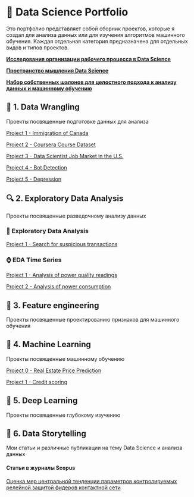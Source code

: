 # &#128188; Data Science Portfolio

Это портфолио представляет собой сборник проектов, которые я создал для анализа данных или для изучения алгоритмов машинного обучения. Каждая отдельная категория предназначена для отдельных видов и типов  проектов.

[**Исследования организации рабочего процесса в Data Science**](https://www.notion.so/Data-Science-as-Process-e1616f288d2645fe9901341cff1c1b65)

[**Пространство мышления Data Science**](https://www.notion.so/DATA-SCIENCE-e46df8e6700b480bb80f7f6f2eec4be0)

[**Набор собственных шалонов для целостного подхода к анализу данных и машинному обучению**](https://github.com/rttrif/-Template-/tree/master/Holistic%20approach)



## &#129529; 1. Data Wrangling


Проекты посвященные подготовке данных для анализа 

[Project 1 - Immigration of Canada](https://github.com/rttrif/Trifonov.portfolio.github.io/tree/master/1.%20Data%20Wrangling/Project%201%20-%20Immigration%20of%20Canada)

[Project 2 - Coursera Course Dataset](https://github.com/rttrif/Trifonov.portfolio.github.io/tree/master/1.%20Data%20Wrangling/Project%202%20-%20Coursera%20Course%20Dataset)

[Project 3 - Data Scientist Job Market in the U.S.](https://github.com/rttrif/Trifonov.portfolio.github.io/tree/master/1.%20Data%20Wrangling/Project%203%20-%20Data%20Scientist%20Job%20Market%20in%20the%20U.S.)

[Project 4 - Bot Detection](https://github.com/rttrif/Trifonov.portfolio.github.io/tree/master/1.%20Data%20Wrangling/Project%204%20-%20Bot%20Detection)

[Project 5 - Depression](https://github.com/rttrif/Trifonov.portfolio.github.io/tree/master/1.%20Data%20Wrangling/Project%205%20-%20Depression)


## &#128269; 2. Exploratory Data Analysis
Проекты посвященные разведочному анализу данных 

### &#128294; Exploratory Data Analysis

[Project 1 - Search for suspicious transactions](https://github.com/rttrif/Trifonov.portfolio.github.io/tree/master/2.%20Exploratory%20Data%20Analys/EDA/%5B0009%5D%20Project%202%20-%20Search%20for%20suspicious%20transactions)

### &#8986; EDA Time Series

[Project 1 - Analysis of power quality readings](https://github.com/rttrif/Trifonov.portfolio.github.io/tree/master/2.%20Exploratory%20Data%20Analys/Time%20Series%20Analysis/Project%201%20-%20Analysis%20of%20power%20quality%20readings)

[Project 2 - Analysis of power consumption](https://github.com/rttrif/Trifonov.portfolio.github.io/tree/master/2.%20Exploratory%20Data%20Analys/Time%20Series%20Analysis/Project%202%20-%20Analysis%20of%20power%20consumption) 

## &#129516; 3. Feature engineering
Проекты посвященные проектированию признаков для машинного обучения 

## &#129302; 4. Machine Learning
Проекты посвященные машинному обучению

[Project 0 - Real Estate Price Prediction](https://github.com/rttrif/Libraries_Python-CoursGB/tree/%D0%9A%D1%83%D1%80%D1%81%D0%BE%D0%B2%D0%BE%D0%B9-%D0%9A%D1%83%D1%80%D1%81%D0%BE%D0%B2%D0%BE%D0%B9-%D0%BF%D1%80%D0%BE%D0%B5%D0%BA%D1%82---%D0%9F%D1%80%D0%B5%D0%B4%D1%81%D0%BA%D0%B0%D0%B7%D0%B0%D0%BD%D0%B8%D0%B5-%D1%86%D0%B5%D0%BD-%D0%BD%D0%B0-%D0%BD%D0%B5%D0%B4%D0%B2%D0%B8%D0%B6%D0%B8%D0%BC%D0%BE%D1%81%D1%82%D1%8C)

[Project 1 - Credit scoring](https://github.com/rttrif/Trifonov.portfolio.github.io/tree/master/4.%20Machine%20Learning/Project%201%20-%20Credit%20scoring)

## &#129504; 5. Deep Learning
Проекты посвященные глубокому изучению


## &#128220; 6. Data Storytelling
Мои статьи и различные публикации на тему Data Science и анализа данных 

#### Статьи в журналы  Scopus

[Оценка мер центральной тенденции параметров контролируемых релейной защитой фидеров контактной сети](https://github.com/rttrif/Trifonov.portfolio.github.io/blob/master/6.%20Data%20Storytelling/%D0%9E%D1%86%D0%B5%D0%BD%D0%BA%D0%B0%20%D0%BC%D0%B5%D1%80%20%D1%86%D0%B5%D0%BD%D1%82%D1%80%D0%B0%D0%BB%D1%8C%D0%BD%D0%BE%D0%B9%20%D1%82%D0%B5%D0%BD%D0%B4%D0%B5%D1%86%D0%B8%D0%B8.pdf)
